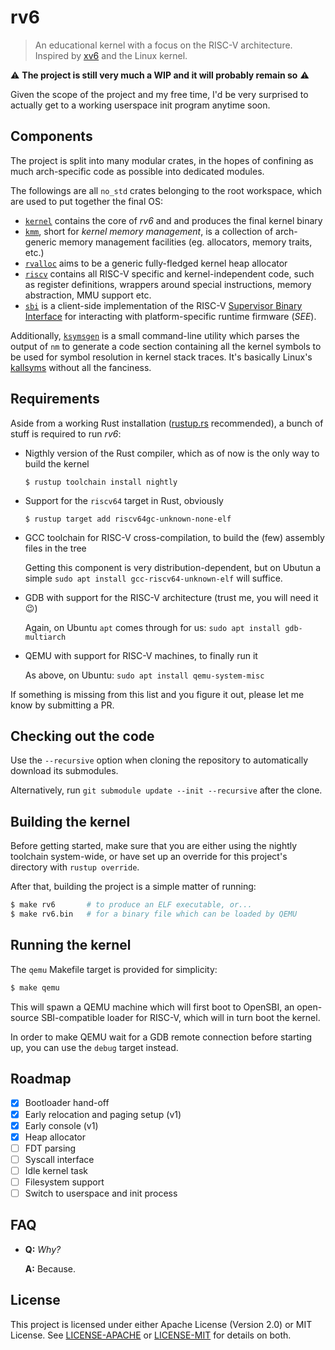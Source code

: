 # rv6

> An educational kernel with a focus on the RISC-V architecture.
> Inspired by [xv6](https://pdos.csail.mit.edu/6.828/2020/xv6.html) and the Linux kernel.

:warning: **The project is still very much a WIP and it will probably remain so** :warning:

Given the scope of the project and my free time, I'd be very surprised to actually get to a working
userspace init program anytime soon.

## Components

The project is split into many modular crates, in the hopes of confining as much arch-specific
code as possible into dedicated modules.

The followings are all `no_std` crates belonging to the root workspace, which are used to put
together the final OS:

- [`kernel`](kernel/) contains the core of _rv6_ and and produces the final kernel binary
- [`kmm`](kmm/), short for _kernel memory management_, is a collection of arch-generic memory
  management facilities (eg. allocators, memory traits, etc.)
- [`rvalloc`](rvalloc/) aims to be a generic fully-fledged kernel heap allocator
- [`riscv`](riscv/) contains all RISC-V specific and kernel-independent code, such as register
  definitions, wrappers around special instructions, memory abstraction, MMU support etc.
- [`sbi`](sbi/) is a client-side implementation of the RISC-V
  [Supervisor Binary Interface](https://github.com/riscv/riscv-sbi-doc/blob/master/riscv-sbi.adoc)
  for interacting with platform-specific runtime firmware (_SEE_).

Additionally, [`ksymsgen`](ksymsgen/) is a small command-line utility which parses the output of
`nm` to generate a code section containing all the kernel symbols to be used for symbol resolution
in kernel stack traces. It's basically Linux's
[kallsyms](https://elixir.bootlin.com/linux/latest/source/scripts/kallsyms.c) without all the
fanciness.

## Requirements

Aside from a working Rust installation ([rustup.rs](https://rustup.rs/) recommended), a bunch of
stuff is required to run _rv6_:

- Nigthly version of the Rust compiler, which as of now is the only way to build the kernel

  `$ rustup toolchain install nightly`

- Support for the `riscv64` target in Rust, obviously

  `$ rustup target add riscv64gc-unknown-none-elf`

- GCC toolchain for RISC-V cross-compilation, to build the (few) assembly files in the tree

  Getting this component is very distribution-dependent, but on Ubutun a simple
  `sudo apt install gcc-riscv64-unknown-elf` will suffice.

- GDB with support for the RISC-V architecture (trust me, you will need it :wink:)

  Again, on Ubuntu `apt` comes through for us: `sudo apt install gdb-multiarch`

- QEMU with support for RISC-V machines, to finally run it

  As above, on Ubuntu: `sudo apt install qemu-system-misc`

If something is missing from this list and you figure it out, please let me know by submitting a
PR.

## Checking out the code

Use the `--recursive` option when cloning the repository to automatically download its submodules.

Alternatively, run `git submodule update --init --recursive` after the clone.

## Building the kernel

Before getting started, make sure that you are either using the nightly toolchain system-wide, or
have set up an override for this project's directory with `rustup override`.

After that, building the project is a simple matter of running:

```bash
$ make rv6       # to produce an ELF executable, or...
$ make rv6.bin   # for a binary file which can be loaded by QEMU
```

## Running the kernel

The `qemu` Makefile target is provided for simplicity:

```bash
$ make qemu
```

This will spawn a QEMU machine which will first boot to OpenSBI, an open-source SBI-compatible
loader for RISC-V, which will in turn boot the kernel.

In order to make QEMU wait for a GDB remote connection before starting up, you can use the `debug`
target instead.

## Roadmap

- [x] Bootloader hand-off
- [x] Early relocation and paging setup (v1)
- [x] Early console (v1)
- [x] Heap allocator
- [ ] FDT parsing
- [ ] Syscall interface
- [ ] Idle kernel task
- [ ] Filesystem support
- [ ] Switch to userspace and init process

## FAQ

- **Q:** _Why?_

  **A:** Because.

## License

This project is licensed under either Apache License (Version 2.0) or MIT License.
See [LICENSE-APACHE](LICENSE-APACHE) or [LICENSE-MIT](LICENSE-MIT) for details on both.
